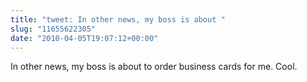 ```yaml
---
title: "tweet: In other news, my boss is about "
slug: "11655622305"
date: "2010-04-05T19:07:12+00:00"
---
```

In other news, my boss is about to order business cards for me. Cool.